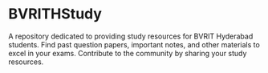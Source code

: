 # BVRITHStudy
A repository dedicated to providing study resources for BVRIT Hyderabad students. Find past question papers, important notes, and other materials to excel in your exams. Contribute to the community by sharing your study resources.
